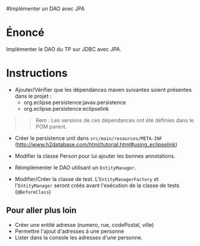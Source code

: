 #Implémenter un DAO avec JPA

# Énoncé #

Implémenter le DAO du TP sur JDBC avec JPA.


# Instructions #

  * Ajouter/Vérifier que les dépendances maven suivantes soient présentes dans le projet :
    * org.eclipse.persistence:javax.persistence
    * org.eclipse.persistence:eclipselink
> > Rem : Les versions de ces dépendances ont été définies dans le POM parent.

  * Créer le persistence unit dans `src/main/resources/META-INF` (http://www.h2database.com/html/tutorial.html#using_eclipselink)

  * Modifier la classe Person pour lui ajouter les bonnes annotations.

  * Réimplémenter le DAO utilisant un `EntityManager`.

  * Modifier/Créer la classe de test. L'`EntityManagerFactory` et l'`EntityManager` seront créés avant l'exécution de la classe de tests (`@BeforeClass`)


## Pour aller plus loin ##

  * Créer une entité adresse (numero, rue, codePostal, ville)
  * Permettre l'ajout d'adresses à une personne
  * Lister dans la console les adresses d'une personne.